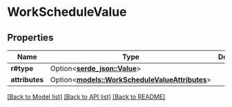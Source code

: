 # WorkScheduleValue

## Properties

Name | Type | Description | Notes
------------ | ------------- | ------------- | -------------
**r#type** | Option<[**serde_json::Value**](.md)> |  | [optional]
**attributes** | Option<[**models::WorkScheduleValueAttributes**](WorkSchedule_value_attributes.md)> |  | [optional]

[[Back to Model list]](../README.md#documentation-for-models) [[Back to API list]](../README.md#documentation-for-api-endpoints) [[Back to README]](../README.md)


